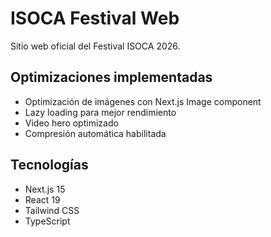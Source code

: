 # ISOCA Festival Web

Sitio web oficial del Festival ISOCA 2026.

## Optimizaciones implementadas

- Optimización de imágenes con Next.js Image component
- Lazy loading para mejor rendimiento
- Video hero optimizado
- Compresión automática habilitada

## Tecnologías

- Next.js 15
- React 19
- Tailwind CSS
- TypeScript
